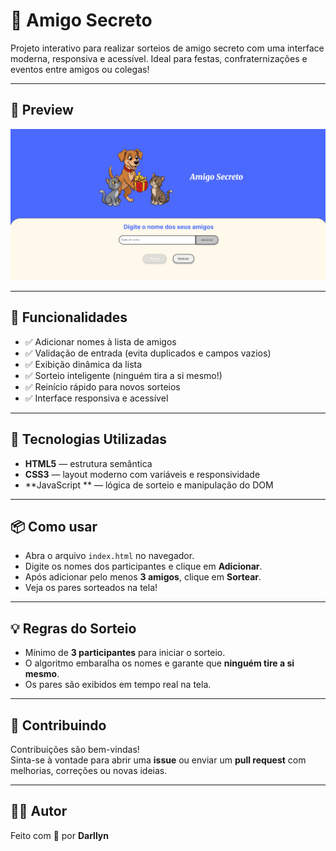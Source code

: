 # 🎁 Amigo Secreto

Projeto interativo para realizar sorteios de amigo secreto com uma interface moderna, responsiva e acessível. Ideal para festas, confraternizações e eventos entre amigos ou colegas!

---

## 📸 Preview

![Demonstração do projeto](assets/Preview.gif)

---

## 🚀 Funcionalidades

- ✅ Adicionar nomes à lista de amigos
- ✅ Validação de entrada (evita duplicados e campos vazios)
- ✅ Exibição dinâmica da lista
- ✅ Sorteio inteligente (ninguém tira a si mesmo!)
- ✅ Reinício rápido para novos sorteios
- ✅ Interface responsiva e acessível

---

## 🧠 Tecnologias Utilizadas

- **HTML5** — estrutura semântica
- **CSS3** — layout moderno com variáveis e responsividade
- **JavaScript ** — lógica de sorteio e manipulação do DOM

---

## 📦 Como usar

- Abra o arquivo `index.html` no navegador.
- Digite os nomes dos participantes e clique em **Adicionar**.
- Após adicionar pelo menos **3 amigos**, clique em **Sortear**.
- Veja os pares sorteados na tela!

---

## 💡 Regras do Sorteio

- Mínimo de **3 participantes** para iniciar o sorteio.
- O algoritmo embaralha os nomes e garante que **ninguém tire a si mesmo**.
- Os pares são exibidos em tempo real na tela.

---

## 🤝 Contribuindo

Contribuições são bem-vindas!  
Sinta-se à vontade para abrir uma **issue** ou enviar um **pull request** com melhorias, correções ou novas ideias.

---

## 👩‍💻 Autor

Feito com 💙 por **Darllyn**  
